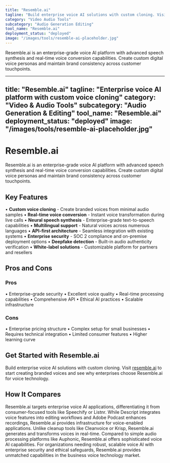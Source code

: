 ```yaml
---
title: "Resemble.ai"
tagline: "Build enterprise voice AI solutions with custom cloning. Visit [resemble.ai](https://www.resemble.ai) to start creating branded voices and see why ent..."
category: "Video Audio Tools"
subcategory: "Audio Generation Editing"
tool_name: "Resemble.ai"
deployment_status: "deployed"
image: "/images/tools/resemble-ai-placeholder.jpg"
---
```

Resemble.ai is an enterprise-grade voice AI platform with advanced speech synthesis and real-time voice conversion capabilities. Create custom digital voice personas and maintain brand consistency across customer touchpoints.

---
title: "Resemble.ai"
tagline: "Enterprise voice AI platform with custom voice cloning"
category: "Video & Audio Tools"
subcategory: "Audio Generation & Editing"
tool_name: "Resemble.ai"
deployment_status: "deployed"
image: "/images/tools/resemble-ai-placeholder.jpg"
---

# Resemble.ai

Resemble.ai is an enterprise-grade voice AI platform with advanced speech synthesis and real-time voice conversion capabilities. Create custom digital voice personas and maintain brand consistency across customer touchpoints.

## Key Features

• **Custom voice cloning** - Create branded voices from minimal audio samples
• **Real-time voice conversion** - Instant voice transformation during live calls
• **Neural speech synthesis** - Enterprise-grade text-to-speech capabilities
• **Multilingual support** - Natural voices across numerous languages
• **API-first architecture** - Seamless integration with existing systems
• **Enterprise security** - SOC 2 compliance and on-premise deployment options
• **Deepfake detection** - Built-in audio authenticity verification
• **White-label solutions** - Customizable platform for partners and resellers

## Pros and Cons

### Pros
• Enterprise-grade security
• Excellent voice quality
• Real-time processing capabilities
• Comprehensive API
• Ethical AI practices
• Scalable infrastructure

### Cons
• Enterprise pricing structure
• Complex setup for small businesses
• Requires technical integration
• Limited consumer features
• Higher learning curve

## Get Started with Resemble.ai

Build enterprise voice AI solutions with custom cloning. Visit [resemble.ai](https://www.resemble.ai) to start creating branded voices and see why enterprises choose Resemble.ai for voice technology.

## How It Compares

Resemble.ai targets enterprise voice AI applications, differentiating it from consumer-focused tools like Speechify or Listnr. While Descript integrates voice features into editing workflows and Adobe Podcast enhances recordings, Resemble.ai provides infrastructure for voice-enabled applications. Unlike cleanup tools like Cleanvoice or Krisp, Resemble.ai generates and transforms voices in real-time. Compared to simple audio processing platforms like Auphonic, Resemble.ai offers sophisticated voice AI capabilities. For organizations needing robust, scalable voice AI with enterprise security and ethical safeguards, Resemble.ai provides unmatched capabilities in the business voice technology market.